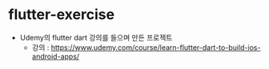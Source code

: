 # flutter-exercise

* Udemy의 flutter dart 강의를 들으며 만든 프로젝트
   * 강의 : https://www.udemy.com/course/learn-flutter-dart-to-build-ios-android-apps/
